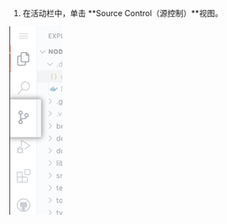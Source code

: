 1. 在活动栏中，单击 **Source Control（源控制）**视图。

  ![源控制视图](/assets/images/help/codespaces/codespaces-commit-activity.png)
